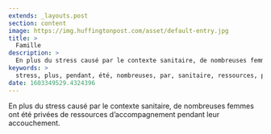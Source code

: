 ```yaml
--- 
extends: _layouts.post 
section: content 
image: https://img.huffingtonpost.com/asset/default-entry.jpg 
title: > 
  Famille 
description: > 
  En plus du stress causé par le contexte sanitaire, de nombreuses femmes ont été privées de ressources d’accompagnement pendant leur accouchement. 
keywords: > 
  stress, plus, pendant, été, nombreuses, par, sanitaire, ressources, privées, famille, ont 
date: 1603349529.4324396 
--- 
```

<div><p class="card__description">En plus du stress caus&#233; par le contexte sanitaire, de nombreuses femmes ont &#233;t&#233; priv&#233;es de ressources d&#8217;accompagnement pendant leur accouchement.</p></div>